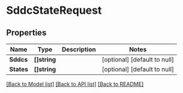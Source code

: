 # SddcStateRequest

## Properties
Name | Type | Description | Notes
------------ | ------------- | ------------- | -------------
**Sddcs** | **[]string** |  | [optional] [default to null]
**States** | **[]string** |  | [optional] [default to null]

[[Back to Model list]](../README.md#documentation-for-models) [[Back to API list]](../README.md#documentation-for-api-endpoints) [[Back to README]](../README.md)

